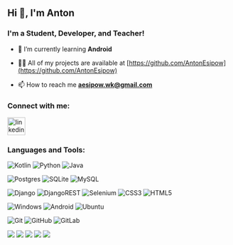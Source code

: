 ## Hi 👋, I'm Anton
### I'm a Student, Developer, and Teacher!

- 🌱 I’m currently learning **Android**

- 👨‍💻 All of my projects are available at [https://github.com/AntonEsipow](https://github.com/AntonEsipow)

- 📫 How to reach me **aesipow.wk@gmail.com**

### Connect with me:
[<img src='https://raw.githubusercontent.com/rahuldkjain/github-profile-readme-generator/master/src/images/icons/Social/linked-in-alt.svg' alt='linkedin' height='40'>](https://www.linkedin.com/in/aesipow/)

### Languages and Tools:
![Kotlin](https://img.shields.io/badge/kotlin-%230095D5.svg?style=for-the-badge&logo=kotlin&logoColor=white)
![Python](https://img.shields.io/badge/python-3670A0?style=for-the-badge&logo=python&logoColor=ffdd54)
![Java](https://img.shields.io/badge/java-%23ED8B00.svg?style=for-the-badge&logo=java&logoColor=white)

![Postgres](https://img.shields.io/badge/postgres-%23316192.svg?style=for-the-badge&logo=postgresql&logoColor=white)
![SQLite](https://img.shields.io/badge/sqlite-%2307405e.svg?style=for-the-badge&logo=sqlite&logoColor=white)
![MySQL](https://img.shields.io/badge/mysql-%2300f.svg?style=for-the-badge&logo=mysql&logoColor=white)

![Django](https://img.shields.io/badge/django-%23092E20.svg?style=for-the-badge&logo=django&logoColor=white)
![DjangoREST](https://img.shields.io/badge/DJANGO-REST-ff1709?style=for-the-badge&logo=django&logoColor=white&color=ff1709&labelColor=gray)
![Selenium](https://img.shields.io/badge/-selenium-%43B02A?style=for-the-badge&logo=selenium&logoColor=white)
![CSS3](https://img.shields.io/badge/css3-%231572B6.svg?style=for-the-badge&logo=css3&logoColor=white)
![HTML5](https://img.shields.io/badge/html5-%23E34F26.svg?style=for-the-badge&logo=html5&logoColor=white)

![Windows](https://img.shields.io/badge/Windows-0078D6?style=for-the-badge&logo=windows&logoColor=white)
![Android](https://img.shields.io/badge/Android-3DDC84?style=for-the-badge&logo=android&logoColor=white)
![Ubuntu](https://img.shields.io/badge/Ubuntu-E95420?style=for-the-badge&logo=ubuntu&logoColor=white)

![Git](https://img.shields.io/badge/git-%23F05033.svg?style=for-the-badge&logo=git&logoColor=white)
![GitHub](https://img.shields.io/badge/github-%23121011.svg?style=for-the-badge&logo=github&logoColor=white)
![GitLab](https://img.shields.io/badge/gitlab-%23181717.svg?style=for-the-badge&logo=gitlab&logoColor=white)

![](https://github-profile-summary-cards.vercel.app/api/cards/profile-details?username=antonesipow&theme=solarized_dark)
![](https://github-profile-summary-cards.vercel.app/api/cards/most-commit-language?username=antonesipow&theme=solarized_dark)
![](https://github-profile-summary-cards.vercel.app/api/cards/repos-per-language?username=v&theme=solarized_dark)
![](https://github-profile-summary-cards.vercel.app/api/cards/stats?username=antonesipow&theme=solarized_dark)
![](https://github-profile-summary-cards.vercel.app/api/cards/productive-time?username=antonesipow&theme=solarized_dark)


